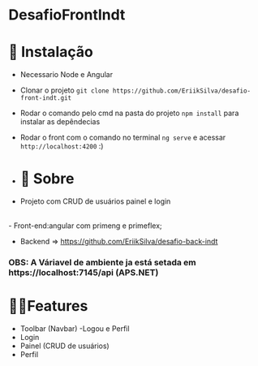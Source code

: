 # DesafioFrontIndt

# 💾 Instalação
- Necessario Node e Angular
- Clonar o projeto ```git clone https://github.com/EriikSilva/desafio-front-indt.git```
- Rodar o comando pelo cmd na pasta do projeto ```npm install``` para instalar as depêndecias
- Rodar o front com o comando no terminal ```ng serve``` e acessar ```http://localhost:4200``` :)

- # 💬 Sobre
- Projeto com CRUD de usuários painel e login
<br>
- Front-end:angular com primeng e primeflex;

- Backend => https://github.com/EriikSilva/desafio-back-indt

### OBS: A Váriavel de ambiente ja está setada em https://localhost:7145/api (APS.NET)

# 🐱‍👤Features
- Toolbar (Navbar)
 -Logou  e Perfil
- Login
- Painel (CRUD de usuários)
- Perfil
